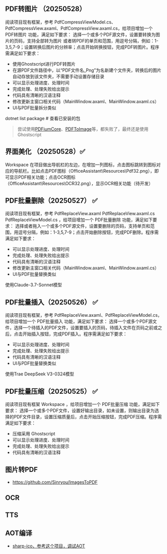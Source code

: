 

## PDF转图片 （20250528）
阅读项目现有框架，参考 PdfCompressViewModel.cs、PdfCompressView.axaml、PdfCompressView.axaml.cs，给项目增加一个 PDF转图片 功能，满足如下要求：
选择一个或多个PDF源文件，设置要转换为图片的页码，支持全部转为图片 或者转PDF的单页和范围，用逗号分隔，例如：1-3,5,7-9；设置转换后图片的分辨率；点击开始转换按钮，完成PDF转图片。程序需满足如下要求：
- 使用Ghostscript进行PDF转图片
- 在源PDF文件路径中，以“PDF文件名_Png”为名新建个文件夹，转换后的图片自动存放到该文件夹，不需要手动设置存储目录
- 可以显示处理进度、处理时间
- 完成处理、处理失败给出提示
- 代码具有清晰的汉语注释
- 修改更新主窗口相关代码（MainWindow.axaml、MainWindow.axaml.cs）
- UI与PDF批量拆分类似

dotnet list package # 查看已安装的包

> 尝试使用[PDFiumCore](https://github.com/Dtronix/PDFiumCore)、[PDFToImage](https://github.com/FuGuangzhi1/PDFToImage)等，都失败了，最终还是使用Ghostscript


## 界面美化 （20250528）✅
Workspace 在项目做出导航栏的左边，在增加一列图标，点击图标跳转到图标对应的导航栏。比如点击PDF图标（OfficeAssistant\Resources\Pdf32.png），即可显示PDF相关功能；点击OCR图标（OfficeAssistant\Resources\OCR32.png），显示OCR相关功能（待开发）

## PDF批量删除（20250527） ✅
阅读项目现有框架，参考 PdfReplaceView.axaml PdfReplaceView.axaml.cs PdfReplaceViewModel.cs ，给项目增加一个 PDF批量删除 功能，满足如下要求：
选择或者拖入一个或多个PDF源文件，设置要删除的页码，支持单页和范围，用逗号分隔，例如：1-3,5,7-9；点击开始删除按钮，完成PDF删除。程序需满足如下要求：
- 可以显示处理进度、处理时间
- 完成处理、处理失败给出提示
- 代码具有清晰的汉语注释
- 修改更新主窗口相关代码（MainWindow.axaml、MainWindow.axaml.cs）
- UI与PDF批量替换类似

使用Claude-3.7-Sonnet模型

## PDF批量插入（20250526） ✅ 
阅读项目现有框架，参考 PdfReplaceView.axaml、PdfReplaceViewModel.cs，给项目增加一个 PDF批量插入 功能，满足如下要求：
选择一个或多个PDF源文件，选择一个待插入的PDF文件，设置要插入的页码，待插入文件在页码之前或之后，点击开始插入按钮，完成PDF插入。程序需满足如下要求：
- 可以显示处理进度、处理时间
- 完成处理、处理失败给出提示
- 代码具有清晰的汉语注释
- UI与PDF批量替换类似

使用Trae DeepSeek V3-0324模型



## PDF批量压缩（20250525） ✅ 
阅读项目现有框架 Workspace ，给项目增加一个 PDF批量压缩 功能，满足如下要求：
选择一个或多个PDF文件，设置好输出目录，如未设置，则输出目录为选择的PDF文件目录，设置压缩质量后，点击开始压缩按钮，完成PDF压缩。程序需满足如下要求：
- 压缩采用 Ghostscript
- 可以显示处理进度、处理时间
- 完成处理、处理失败给出提示
- 代码具有清晰的汉语注释

## 图片转PDF
- https://github.com/Sinryou/ImagesToPDF


## OCR


## TTS


## AOT编译
- [sharp-ico，参考这个项目，调试AOT](https://github.com/star-plan/sharp-ico)  
